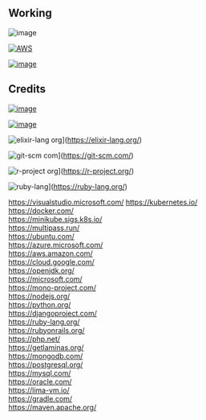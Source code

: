 Working
-------  
![image](https://raw.githubusercontent.com/RajaniCode/Working/1dad7189f156a2fe9bd0a59be4fa2ef7e6f2567b/Kubernetes/Amazon_Web_Services.svg)

[![AWS](https://github.com/user-attachments/assets/03cba219-864e-4531-9111-9eba2afc32e2)](https://aws.amazon.com/)


[![image](https://raw.githubusercontent.com/RajaniCode/Working/a95d81e62360367dde226b7742a35bb1b903cddd/Kubernetes/AWS.svg)](https://aws.amazon.com/)


Credits
-------


[![image](https://raw.githubusercontent.com/RajaniCode/Working/80b22db202f9a631ca7225c2d4ecc7d4c555625d/Kubernetes/developer.apple.com.svg)](https://developer.apple.com/)

[![image](https://github.com/RajaniCode/Working/blob/main/Kubernetes/developer.apple.com.svg?raw=true)](https://developer.apple.com/)



![elixir-lang org](https://github.com/user-attachments/assets/51004915-a62d-436a-829b-39bd7f974841)](https://elixir-lang.org/)


![git-scm com](https://github.com/user-attachments/assets/9034c022-7450-4e57-9bb6-e7f51edda29f)](https://git-scm.com/)


![r-project org](https://github.com/user-attachments/assets/194fb77b-67ac-4e75-9f07-4efbaf24908b)](https://r-project.org/)


![ruby-lang](https://github.com/user-attachments/assets/edd7d449-2f81-4f77-b7a5-2ba7425c2fad)](https://ruby-lang.org/)



https://visualstudio.microsoft.com/
https://kubernetes.io/  
https://docker.com/  
https://minikube.sigs.k8s.io/  
https://multipass.run/  
https://ubuntu.com/  
https://azure.microsoft.com/  
https://aws.amazon.com/  
https://cloud.google.com/  
https://openjdk.org/  
https://microsoft.com/  
https://mono-project.com/  
https://nodejs.org/  
https://python.org/  
https://djangoproject.com/  
https://ruby-lang.org/  
https://rubyonrails.org/  
https://php.net/  
https://getlaminas.org/  
https://mongodb.com/  
https://postgresql.org/  
https://mysql.com/  
https://oracle.com/  
https://lima-vm.io/  
https://gradle.com/  
https://maven.apache.org/
